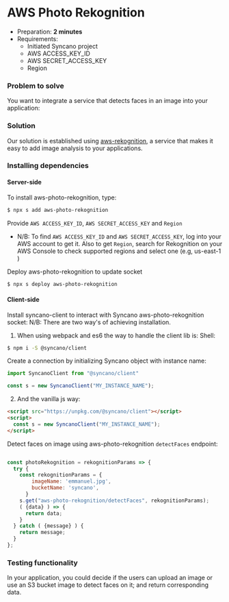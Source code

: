 # AWS Photo Rekognition

* Preparation: **2 minutes**
* Requirements:
  * Initiated Syncano project
  * AWS ACCESS_KEY_ID
  * AWS SECRET_ACCESS_KEY
  * Region

### Problem to solve

You want to integrate a service that detects faces in an image into your application:

### Solution

Our solution is established using [aws-rekognition](https://syncano.io/#/sockets/aws-photo-rekognition), a service that makes it easy to add image analysis to your applications.

### Installing dependencies

#### Server-side

To install aws-photo-rekognition, type:

```sh
$ npx s add aws-photo-rekognition
```

Provide `AWS ACCESS_KEY_ID`, `AWS SECRET_ACCESS_KEY` and `Region`

* N/B: To find `AWS ACCESS_KEY_ID` and `AWS SECRET_ACCESS_KEY`, log into your AWS account to get it.
Also to get `Region`, search for Rekognition on your AWS Console to check supported regions and select one (e.g, us-east-1 )

Deploy aws-photo-rekognition to update socket

```sh
$ npx s deploy aws-photo-rekognition
```

#### Client-side

Install syncano-client to interact with Syncano aws-photo-rekognition socket: 
N/B: There are two way's of achieving installation.

1. When using webpack and es6 the way to handle the client lib is:
Shell:

```sh
$ npm i -S @syncano/client
```

Create a connection by initializing Syncano object with instance name:

```javascript
import SyncanoClient from "@syncano/client"

const s = new SyncanoClient("MY_INSTANCE_NAME");
```

2. And the vanilla js way:
```HTML
<script src="https://unpkg.com/@syncano/client"></script>
<script>
  const s = new SyncanoClient("MY_INSTANCE_NAME");
</script>
```

Detect faces on image using aws-photo-rekognition `detectFaces` endpoint:

```javascript

const photoRekognition = rekognitionParams => {
  try {
    const rekognitionParams = {
        imageName: 'emmanuel.jpg',
        bucketName: 'syncano',
      }
    s.get("aws-photo-rekognition/detectFaces", rekognitionParams);
    ( {data} ) => {
      return data;
    }
  } catch ( {message} ) {
    return message;
  }
};
```

### Testing functionality

In your application, you could decide if the users can upload an image or use an S3 bucket image to detect faces on it; and return corresponding data.